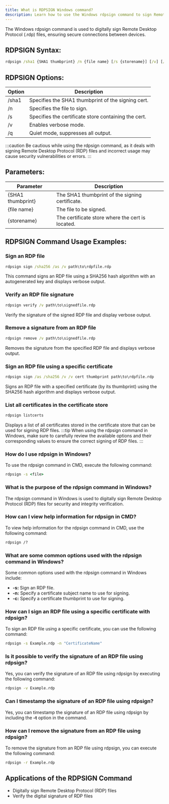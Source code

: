 ```yaml
---
title: What is RDPSIGN Windows command?
description: Learn how to use the Windows rdpsign command to sign Remote Desktop Protocol (.rdp) files for secure connections.
---
```


The Windows rdpsign command is used to digitally sign Remote Desktop Protocol (.rdp) files, ensuring secure connections between devices.

## RDPSIGN Syntax:
```cmd
rdpsign /sha1 {SHA1 thumbprint} /n {file name} [/s {storename}] [/v] [/q]
```

## RDPSIGN Options:
| Option          | Description                                          |
|-----------------|------------------------------------------------------|
| /sha1           | Specifies the SHA1 thumbprint of the signing cert.   |
| /n              | Specifies the file to sign.                          |
| /s              | Specifies the certificate store containing the cert. |
| /v              | Enables verbose mode.                                |
| /q              | Quiet mode, suppresses all output.                   |

:::caution
Be cautious while using the rdpsign command, as it deals with signing Remote Desktop Protocol (RDP) files and incorrect usage may cause security vulnerabilities or errors.
:::

## Parameters:
| Parameter        | Description                                      |
|------------------|--------------------------------------------------|
| {SHA1 thumbprint} | The SHA1 thumbprint of the signing certificate. |
| {file name}      | The file to be signed.                           |
| {storename}      | The certificate store where the cert is located. |
## RDPSIGN Command Usage Examples:
### Sign an RDP file
```cmd
rdpsign sign /sha256 /as /v path\to\rdpfile.rdp
```
This command signs an RDP file using a SHA256 hash algorithm with an autogenerated key and displays verbose output.

### Verify an RDP file signature
```cmd
rdpsign verify /v path\to\signedfile.rdp
```
Verify the signature of the signed RDP file and display verbose output.

### Remove a signature from an RDP file
```cmd
rdpsign remove /v path\to\signedfile.rdp
```
Removes the signature from the specified RDP file and displays verbose output.

### Sign an RDP file using a specific certificate
```cmd
rdpsign sign /as /sha256 /v /v cert thumbprint path\to\rdpfile.rdp
```
Signs an RDP file with a specified certificate (by its thumbprint) using the SHA256 hash algorithm and displays verbose output.

### List all certificates in the certificate store
```cmd
rdpsign listcerts
```
Displays a list of all certificates stored in the certificate store that can be used for signing RDP files.
:::tip
When using the rdpsign command in Windows, make sure to carefully review the available options and their corresponding values to ensure the correct signing of RDP files.
:::

### How do I use rdpsign in Windows?
To use the rdpsign command in CMD, execute the following command:
```cmd
rdpsign -s <file>
```

### What is the purpose of the rdpsign command in Windows?
The rdpsign command in Windows is used to digitally sign Remote Desktop Protocol (RDP) files for security and integrity verification.

### How can I view help information for rdpsign in CMD?
To view help information for the rdpsign command in CMD, use the following command:
```cmd
rdpsign /?
```

### What are some common options used with the rdpsign command in Windows?
Some common options used with the rdpsign command in Windows include:
- **-s:** Sign an RDP file.
- **-n:** Specify a certificate subject name to use for signing.
- **-c:** Specify a certificate thumbprint to use for signing.

### How can I sign an RDP file using a specific certificate with rdpsign?
To sign an RDP file using a specific certificate, you can use the following command:
```cmd
rdpsign -s Example.rdp -n "CertificateName"
```

### Is it possible to verify the signature of an RDP file using rdpsign?
Yes, you can verify the signature of an RDP file using rdpsign by executing the following command:
```cmd
rdpsign -v Example.rdp
```

### Can I timestamp the signature of an RDP file using rdpsign?
Yes, you can timestamp the signature of an RDP file using rdpsign by including the **-t** option in the command. 

### How can I remove the signature from an RDP file using rdpsign?
To remove the signature from an RDP file using rdpsign, you can execute the following command:
```cmd
rdpsign -r Example.rdp
```
## Applications of the RDPSIGN Command

- Digitally sign Remote Desktop Protocol (RDP) files
- Verify the digital signature of RDP files